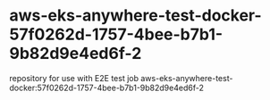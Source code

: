 # aws-eks-anywhere-test-docker-57f0262d-1757-4bee-b7b1-9b82d9e4ed6f-2
repository for use with E2E test job aws-eks-anywhere-test-docker:57f0262d-1757-4bee-b7b1-9b82d9e4ed6f-2
